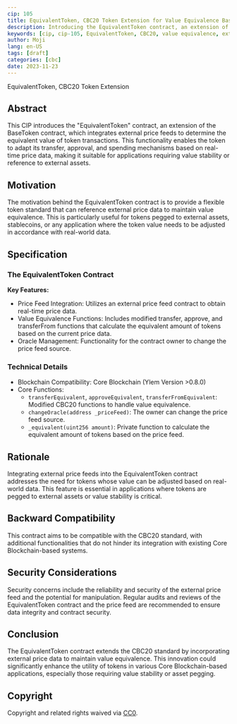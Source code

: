 ```yaml
---
cip: 105
title: EquivalentToken, CBC20 Token Extension for Value Equivalence Based on External Price Feeds
description: Introducing the EquivalentToken contract, an extension of the BaseToken contract with external price feed integration for value equivalence.
keywords: [cip, cip-105, EquivalentToken, CBC20, value equivalence, external price feed]
author: Moji
lang: en-US
tags: [draft]
categories: [cbc]
date: 2023-11-23
---
```


EquivalentToken, CBC20 Token Extension

<!--truncate-->

## Abstract

This CIP introduces the "EquivalentToken" contract, an extension of the BaseToken contract, which integrates external price feeds to determine the equivalent value of token transactions. This functionality enables the token to adapt its transfer, approval, and spending mechanisms based on real-time price data, making it suitable for applications requiring value stability or reference to external assets.

## Motivation

The motivation behind the EquivalentToken contract is to provide a flexible token standard that can reference external price data to maintain value equivalence. This is particularly useful for tokens pegged to external assets, stablecoins, or any application where the token value needs to be adjusted in accordance with real-world data.

## Specification

### The EquivalentToken Contract

**Key Features:**

- Price Feed Integration: Utilizes an external price feed contract to obtain real-time price data.
- Value Equivalence Functions: Includes modified transfer, approve, and transferFrom functions that calculate the equivalent amount of tokens based on the current price data.
- Oracle Management: Functionality for the contract owner to change the price feed source.

### Technical Details

- Blockchain Compatibility: Core Blockchain (Ylem Version >0.8.0)
- Core Functions:
    - `transferEquivalent`, `approveEquivalent`, `transferFromEquivalent`: Modified CBC20 functions to handle value equivalence.
    - `changeOracle(address _priceFeed)`: The owner can change the price feed source.
    - `_equivalent(uint256 amount)`: Private function to calculate the equivalent amount of tokens based on the price feed.

## Rationale

Integrating external price feeds into the EquivalentToken contract addresses the need for tokens whose value can be adjusted based on real-world data. This feature is essential in applications where tokens are pegged to external assets or value stability is critical.

## Backward Compatibility

This contract aims to be compatible with the CBC20 standard, with additional functionalities that do not hinder its integration with existing Core Blockchain-based systems.

## Security Considerations

Security concerns include the reliability and security of the external price feed and the potential for manipulation. Regular audits and reviews of the EquivalentToken contract and the price feed are recommended to ensure data integrity and contract security.

## Conclusion

The EquivalentToken contract extends the CBC20 standard by incorporating external price data to maintain value equivalence. This innovation could significantly enhance the utility of tokens in various Core Blockchain-based applications, especially those requiring value stability or asset pegging.

## Copyright

Copyright and related rights waived via [CC0](https://creativecommons.org/publicdomain/zero/1.0/).

